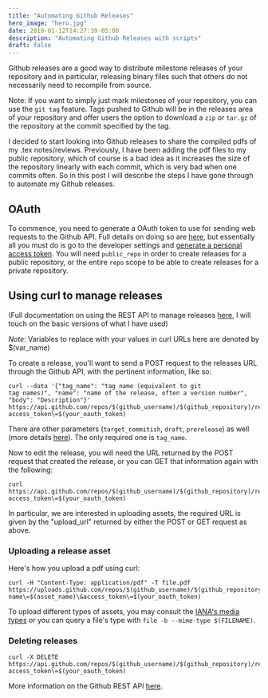```yaml
---
title: "Automating Github Releases"
hero_image: "hero.jpg"
date: 2019-01-12T14:27:39-05:00
description: "Automating Github Releases with scripts"
draft: false
---
```


Github releases are a good way to distribute milestone releases of
your repository and in particular, releasing binary files such that
others do not necessarily need to recompile from source.

Note: If you want to simply just mark milestones of your repository,
you can use the `git tag` feature. Tags pushed to Github will be
in the releases area of your repository and offer users the option to
download a `zip` or `tar.gz` of the repository at the commit specified
by the tag.

I decided to start looking into Github releases to share the compiled
pdfs of my .tex notes/reviews. Previously, I have been adding the pdf
files to my public repository, which of course is a bad idea as it
increases the size of the repository linearly with each commit, which
is very bad when one commits often. So in this post I will describe
the steps I have gone through to automate my Github releases.

## OAuth
To commence, you need to generate a OAuth token to use for sending web
requests to the Github API. Full details on doing so are
[here](https://help.github.com/articles/creating-a-personal-access-token-for-the-command-line/),
but essentially all you must do is go to the developer settings and
[generate a personal access
token](https://github.com/settings/tokens/new). You will need
`public_repo` in order to create releases for a public repository, or
the entire `repo` scope to be able to create releases for a private
repository.

## Using curl to manage releases
(Full documentation on using the REST API to manage releases
[here](https://developer.github.com/v3/repos/releases/), I will touch
on the basic versions of what I have used)

*Note*: Variables to replace with your values in curl URLs here are
denoted by $(var_name)

To create a release, you'll want to send a POST request to the
releases URL through the Github API, with the pertinent information,
like so: 
``` 
curl --data '{"tag_name": "tag name (equivalent to git
tag names)", "name": "name of the release, often a version number",
"body": "Description"}'
https://api.github.com/repos/$(github_username)/$(github_repository)/releases\?access_token\=$(your_oauth_token)
``` 
There are other parameters (`target_commitish`, `draft`,
`prerelease`) as well (more details [here](https://developer.github.com/v3/repos/releases/)). The only
required one is `tag_name`. 

Now to edit the release, you will need the URL returned by the
POST request that created the release, or you can GET that information
again with the following:
```
curl https://api.github.com/repos/$(github_username)/$(github_repository)/releases/tags/$(tag_name)\?access_token\=$(your_oauth_token)
```

In particular, we are interested in uploading assets, the required URL
is given by the "upload_url" returned by either the POST or GET
request as above.

### Uploading a release asset

Here's how you upload a pdf using curl:
```
curl -H "Content-Type: application/pdf" -T file.pdf https://uploads.github.com/repos/$(github_username)/$(github_repository)/releases/$(release_id)/assets\?name\=$(asset_name)\&access_token\=$(your_oauth_token)
```

To upload different types of assets, you may consult the [IANA's media
types](https://www.iana.org/assignments/media-types/media-types.xhtml)
or you can query a file's type with `file -b --mime-type $(FILENAME)`.

### Deleting releases

```
curl -X DELETE https://api.github.com/repos/$(github_username)/$(github_repository)/releases/$(release_id)\?access_token\=$(your_oauth_token)
```

More information on the Github REST API [here](https://developer.github.com/v3/).
